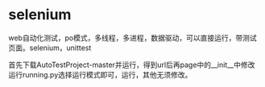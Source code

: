# selenium
web自动化测试，po模式，多线程，多进程，数据驱动，可以直接运行，带测试页面。selenium，unittest

首先下载AutoTestProject-master并运行，得到url后再page中的__init__中修改
运行running.py选择运行模式即可，运行，其他无须修改。
